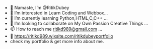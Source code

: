 - 👋 Namaste, I’m @RitikDubey
- 👀 I’m interested in Learn Coding and Webbox...
- 🌱 I’m currently learning Python,HTML,C,C++ ...
- 💞️ I’m looking to collaborate on My Own Passion Creative Things  ...
- 📫 How to reach me ritikd989@gmail.com ...
- 🙌 https://ritikd989.wixsite.com/ritikdubeyportfolio 
- check my portfolio & get more info about me.
<!---
Ritik4038/Ritik4038 is a ✨ special ✨ repository because its `README.md` (this file) appears on your GitHub profile.
You can click the Preview link to take a look at your changes.
--->
